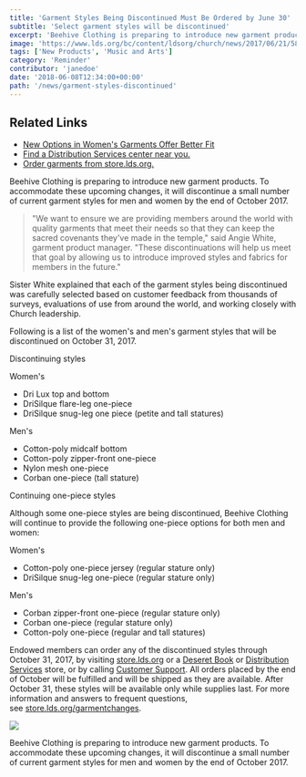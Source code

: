 ```yaml
---
title: 'Garment Styles Being Discontinued Must Be Ordered by June 30'
subtitle: 'Select garment styles will be discontinued'
excerpt: 'Beehive Clothing is preparing to introduce new garment products. To accommodate these upcoming changes, it will discontinue a small number of current garment styles for men and women by the end of October 2017.'
image: 'https://www.lds.org/bc/content/ldsorg/church/news/2017/06/21/580-garments-FTE-AI4I5069.jpg'
tags: ['New Products', 'Music and Arts']
category: 'Reminder'
contributor: 'janedoe'
date: '2018-06-08T12:34:00+00:00'
path: '/news/garment-styles-discontinued'
---
```


## Related Links

- [New Options in Women's Garments Offer Better Fit](https://www.lds.org/church/news/new-options-in-womens-garments-offer-better-fit?lang=eng&cid=hp_tu_3-1-2016_dcn_fcnws_xlidyh-3_)
- [Find a Distribution Services center near you.](https://store.lds.org/webapp/wcs/stores/servlet/StoreLocationsView)
- [Order garments from store.lds.org.](https://store.lds.org/webapp/wcs/stores/servlet/GCPage.html)

Beehive Clothing is preparing to introduce new garment products. To accommodate these upcoming changes, it will discontinue a small number of current garment styles for men and women by the end of October 2017.

> "We want to ensure we are providing members around the world with quality garments that meet their needs so that they can keep the sacred covenants they've made in the temple," said Angie White, garment product manager. "These discontinuations will help us meet that goal by allowing us to introduce improved styles and fabrics for members in the future."

Sister White explained that each of the garment styles being discontinued was carefully selected based on customer feedback from thousands of surveys, evaluations of use from around the world, and working closely with Church leadership.

Following is a list of the women's and men's garment styles that will be discontinued on October 31, 2017.

Discontinuing styles

Women's

- Dri Lux top and bottom
- DriSilque flare-leg one-piece
- DriSilque snug-leg one piece (petite and tall statures)

Men's

- Cotton-poly midcalf bottom
- Cotton-poly zipper-front one-piece
- Nylon mesh one-piece
- Corban one-piece (tall stature)

Continuing one-piece styles

Although some one-piece styles are being discontinued, Beehive Clothing will continue to provide the following one-piece options for both men and women:

Women's

- Cotton-poly one-piece jersey (regular stature only)
- DriSilque snug-leg one-piece (regular stature only)

Men's

- Corban zipper-front one-piece (regular stature only)
- Corban one-piece (regular stature only)
- Cotton-poly one-piece (regular and tall statures)

Endowed members can order any of the discontinued styles through October 31, 2017, by visiting [store.lds.org](http://store.lds.org/) or a [Deseret Book](https://deseretbook.com/retail_stores) or [Distribution Services](http://store.lds.org/webapp/wcs/stores/servlet/StoreLocationsView) store, or by calling [Customer Support](https://store.lds.org/webapp/wcs/stores/servlet/GlobalServiceCenterView). All orders placed by the end of October will be fulfilled and will be shipped as they are available. After October 31, these styles will be available only while supplies last. For more information and answers to frequent questions, see [store.lds.org/garmentchanges](https://store.lds.org/webapp/wcs/stores/servlet/GCPage.html).

![](https://www.lds.org/bc/content/ldsorg/church/news/2017/06/21/620-garments-gteAI4I5087.jpg)

Beehive Clothing is preparing to introduce new garment products. To accommodate these upcoming changes, it will discontinue a small number of current garment styles for men and women by the end of October 2017.
